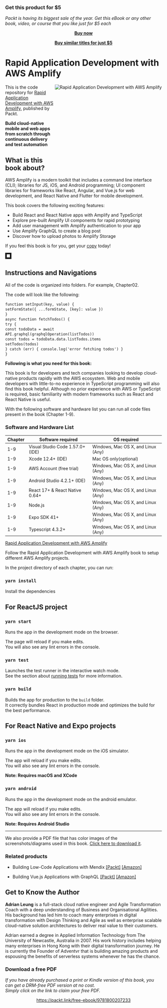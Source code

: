 
### Get this product for $5

<i>Packt is having its biggest sale of the year. Get this eBook or any other book, video, or course that you like just for $5 each</i>


<b><p align='center'>[Buy now](https://packt.link/9781800207233)</p></b>


<b><p align='center'>[Buy similar titles for just $5](https://subscription.packtpub.com/search)</p></b>


# Rapid Application Development with AWS Amplify

<a href="https://www.packtpub.com/product/rapid-application-development-with-aws-amplify/9781800207233?utm_source=github&utm_medium=repository&utm_campaign=9781800207233"><img src="https://static.packt-cdn.com/products/9781800207233/cover/smaller" alt="Rapid Application Development with AWS Amplify" height="256px" align="right"></a>

This is the code repository for [Rapid Application Development with AWS Amplify](https://www.packtpub.com/product/rapid-application-development-with-aws-amplify/9781800207233?utm_source=github&utm_medium=repository&utm_campaign=9781800207233), published by Packt.

**Build cloud-native mobile and web apps from scratch through continuous delivery and test automation**

## What is this book about?
AWS Amplify is a modern toolkit that includes a command line interface (CLI); libraries for JS, iOS, and Android programming; UI component libraries for frameworks like React, Angular, and Vue.js for web development, and React Native and Flutter for mobile development.

This book covers the following exciting features:
* Build React and React Native apps with Amplify and TypeScript
* Explore pre-built Amplify UI components for rapid prototyping
* Add user management with Amplify authentication to your app
* Use Amplify GraphQL to create a blog post
* Discover how to upload photos to Amplify Storage

If you feel this book is for you, get your [copy](https://www.amazon.com/dp/1800207239) today!

<a href="https://www.packtpub.com/?utm_source=github&utm_medium=banner&utm_campaign=GitHubBanner"><img src="https://raw.githubusercontent.com/PacktPublishing/GitHub/master/GitHub.png" 
alt="https://www.packtpub.com/" border="5" /></a>


## Instructions and Navigations
All of the code is organized into folders. For example, Chapter02.

The code will look like the following:
```
function setInput(key, value) {
setFormState({ ...formState, [key]: value })
}
async function fetchTodos() {
try {
const todoData = await
API.graphql(graphqlOperation(listTodos))
const todos = todoData.data.listTodos.items
setTodos(todos)
} catch (err) { console.log('error fetching todos') }
}
```

**Following is what you need for this book:**

This book is for developers and tech companies looking to develop cloud-native products rapidly with the AWS ecosystem. Web and mobile developers with little-to-no experience in TypeScript programming will also find this book helpful. Although no prior experience with AWS or TypeScript is required, basic familiarity with modern frameworks such as React and React Native is useful.

With the following software and hardware list you can run all code files present in the book (Chapter 1-9).

### Software and Hardware List

| Chapter  | Software required                     | OS required                        |
| -------- | --------------------------------------| -----------------------------------|
| 1-9      | Visual Studio Code 1.57.0+ (IDE)      | Windows, Mac OS X, and Linux (Any) |
| 1-9      | Xcode 12.4+ (IDE)                     | Mac OS only(optional)              |
| 1-9      | AWS Account (free trial)              | Windows, Mac OS X, and Linux (Any) |
| 1-9      | Android Studio 4.2.1+ (IDE)           | Windows, Mac OS X, and Linux (Any) |
| 1-9      | React 17+ & React Native 0.64+        | Windows, Mac OS X, and Linux (Any) |
| 1-9      | Node.js                               | Windows, Mac OS X, and Linux (Any) |
| 1-9      | Expo SDK 41+                          | Windows, Mac OS X, and Linux (Any) |
| 1-9      | Typescript 4.3.2+                     | Windows, Mac OS X, and Linux (Any) |


[Rapid Application Development with AWS Amplify](https://github.com/PacktPublishing/Rapid-Application-Development-with-AWS-Amplify)

Follow the Rapid Application Development with AWS Amplify book to setup different AWS Amplify projects.

In the project directory of each chapter, you can run:

### `yarn install`
Install the dependencies

## For ReactJS project

### `yarn start`

Runs the app in the development mode on the browser.

The page will reload if you make edits.<br />
You will also see any lint errors in the console.

### `yarn test`

Launches the test runner in the interactive watch mode.<br />
See the section about [running tests](https://facebook.github.io/create-react-app/docs/running-tests) for more information.

### `yarn build`

Builds the app for production to the `build` folder.<br />
It correctly bundles React in production mode and optimizes the build for the best performance.

## For React Native and Expo projects

### `yarn ios`

Runs the app in the development mode on the iOS simulator.

The app will reload if you make edits.<br />
You will also see any lint errors in the console.

**Note: Requires macOS and XCode**

### `yarn android`

Runs the app in the development mode on the android emulator.<br />

The app will reload if you make edits.<br />
You will also see any lint errors in the console.

**Note: Requires Android Studio**

<hr/>

We also provide a PDF file that has color images of the screenshots/diagrams used in this book. [Click here to download it](https://static.packt-cdn.com/downloads/9781800207233_ColorImages.pdf).



### Related products <Other books you may enjoy>
* Building Low-Code Applications with Mendix [[Packt]](https://www.packtpub.com/product/building-low-code-applications-with-mendix/9781800201422?utm_source=github&utm_medium=repository&utm_campaign=9781800201422) [[Amazon]](https://www.amazon.com/dp/1800201427)

* Building Vue.js Applications with GraphQL [[Packt]](https://www.packtpub.com/product/building-vue-js-applications-with-graphql/9781800565074?utm_source=github&utm_medium=repository&utm_campaign=9781800565074) [[Amazon]](https://www.amazon.com/dp/1800565070)

## Get to Know the Author
**Adrian Leung**
is a full-stack cloud native engineer and Agile Transformation Coach with a deep understanding of Business and Organisational Agilities. His background has led him to coach many enterprises in digital transformation with Design Thinking and Agile as well as enterprise scalable cloud-native solution architectures to deliver real value to their customers.
  
Adrian earned a degree in Applied Information Technology from The University of Newcastle, Australia in 2007. His work history includes helping many enterprises in Hong Kong with their digital transformation journey. He is currently the Founder of Adventvr that is building amazing products and espousing the benefits of serverless systems whenever he has the chance.


### Download a free PDF

 <i>If you have already purchased a print or Kindle version of this book, you can get a DRM-free PDF version at no cost.<br>Simply click on the link to claim your free PDF.</i>
<p align="center"> <a href="https://packt.link/free-ebook/9781800207233">https://packt.link/free-ebook/9781800207233 </a> </p>